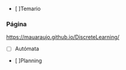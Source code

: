- [ ]Temario

###  Página
https://mauaraujo.github.io/DiscreteLearning/

- [  ] Autómata

- [ ]Planning
